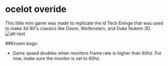 # ocelot overide
 This little mini game was made to replicate the id Tech Eninge that was used to make 3d 90's classics like Doom, Wolfenstein, and Duke Nukem 3D.
![alt-text](https://raw.githubusercontent.com/JoelUrena/ocelot-overide/main/preview.gif)

##Known bugs: 
- Game speed doubles when monitors frame rate is higher than 60hz. For now, make sure the monitor is set to 60hz. 
